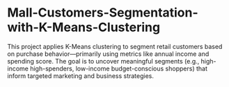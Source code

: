 # Mall-Customers-Segmentation-with-K-Means-Clustering
This project applies K-Means clustering to segment retail customers based on purchase behavior—primarily using metrics like annual income and spending score. The goal is to uncover meaningful segments (e.g., high-income high-spenders, low-income budget-conscious shoppers) that inform targeted marketing and business strategies.
